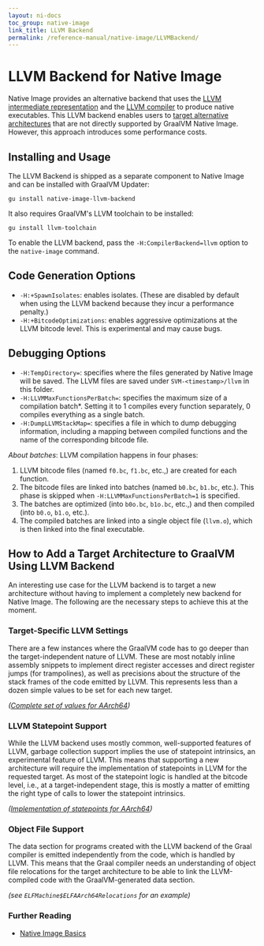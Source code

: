 ```yaml
---
layout: ni-docs
toc_group: native-image
link_title: LLVM Backend
permalink: /reference-manual/native-image/LLVMBackend/
---
```


# LLVM Backend for Native Image

Native Image provides an alternative backend that uses the [LLVM intermediate representation](https://llvm.org/docs/LangRef.html) and the [LLVM compiler](http://llvm.org/docs/CommandGuide/llc.html) to produce native executables.
This LLVM backend enables users to [target alternative architectures](#how-to-add-a-target-architecture-to-graalvm-using-llvm-backend) that are not directly supported by GraalVM Native Image. However, this approach introduces some performance costs.

## Installing and Usage

The LLVM Backend is shipped as a separate component to Native Image and can be installed with GraalVM Updater:
```shell
gu install native-image-llvm-backend
```
It also requires GraalVM's LLVM toolchain to be installed: 
```shell
gu install llvm-toolchain
```

To enable the LLVM backend, pass the `-H:CompilerBackend=llvm` option to the `native-image` command. 

## Code Generation Options

* `-H:+SpawnIsolates`: enables isolates. (These are disabled by default when using the LLVM backend because they incur a performance penalty.)
* `-H:+BitcodeOptimizations`: enables aggressive optimizations at the LLVM bitcode level. This is experimental and may cause bugs.

## Debugging Options

* `-H:TempDirectory=`: specifies where the files generated by Native Image will be saved. The LLVM files are saved under `SVM-<timestamp>/llvm` in this folder.
* `-H:LLVMMaxFunctionsPerBatch=`: specifies the maximum size of a compilation batch\*. Setting it to 1 compiles every function separately, 0 compiles everything as a single batch.
* `-H:DumpLLVMStackMap=`: specifies a file in which to dump debugging information, including a mapping between compiled functions and the name of the corresponding bitcode file.

*About batches*: LLVM compilation happens in four phases:
1. LLVM bitcode files (named `f0.bc`, `f1.bc`, etc.,) are created for each function.
2. The bitcode files are linked into batches (named `b0.bc`, `b1.bc`, etc.). This phase is skipped when `-H:LLVMMaxFunctionsPerBatch=1` is specified.
3. The batches are optimized (into `b0o.bc`, `b1o.bc`, etc.,) and then compiled (into `b0.o`, `b1.o`, etc.).
4. The compiled batches are linked into a single object file (`llvm.o`), which is then linked into the final executable.

## How to Add a Target Architecture to GraalVM Using LLVM Backend

An interesting use case for the LLVM backend is to target a new architecture without having to implement a completely new backend for Native Image.
The following are the necessary steps to achieve this at the moment.

### Target-Specific LLVM Settings

There are a few instances where the GraalVM code has to go deeper than the target-independent nature of LLVM.
These are most notably inline assembly snippets to implement direct register accesses and direct register jumps (for trampolines), as well as precisions about the structure of the stack frames of the code emitted by LLVM.
This represents less than a dozen simple values to be set for each new target.

_([Complete set of values for AArch64](https://github.com/oracle/graal/commit/80cceec6f6299181d94e844eb22dffbef3ecc9e4))_

### LLVM Statepoint Support

While the LLVM backend uses mostly common, well-supported features of LLVM, garbage collection support implies the use of statepoint intrinsics, an experimental feature of LLVM.
This means that supporting a new architecture will require the implementation of statepoints in LLVM for the requested target.
As most of the statepoint logic is handled at the bitcode level, i.e., at a target-independent stage, this is mostly a matter of emitting the right type of calls to lower the statepoint intrinsics.

_([Implementation of statepoints for AArch64](https://reviews.llvm.org/D66012))_

### Object File Support

The data section for programs created with the LLVM backend of the Graal compiler is emitted independently from the code, which is handled by LLVM.
This means that the Graal compiler needs an understanding of object file relocations for the target architecture to be able to link the LLVM-compiled code with the GraalVM-generated data section.

_(see `ELFMachine$ELFAArch64Relocations` for an example)_

### Further Reading

* [Native Image Basics](NativeImageBasics.md)
